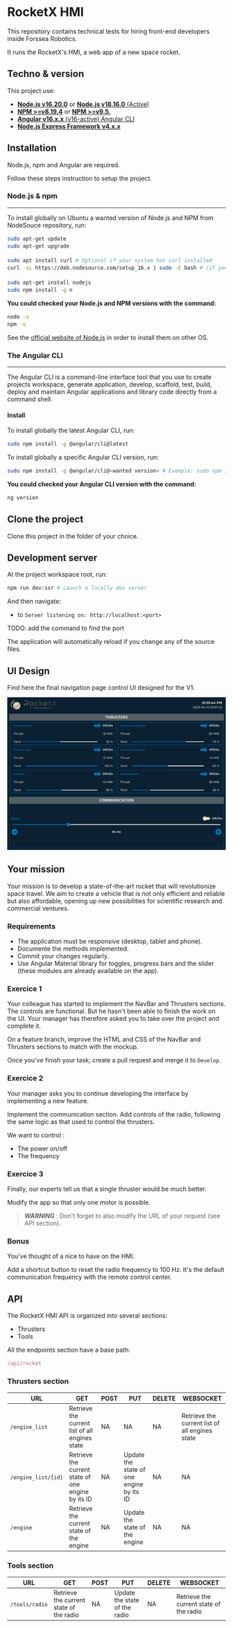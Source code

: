 # RocketX HMI

This repository contains technical tests for hiring front-end developers inside Forssea Robotics.

It runs the RocketX's HMI, a web app of a new space rocket.

## Techno & version

This project use:

- [**Node.js v16.20.0**](https://nodejs.org/en/about/releases/) or [**Node.js v18.16.0** (Active)](https://nodejs.org/en/about/releases/)
- [**NPM >=v8.19.4**](https://nodejs.org/en/download/releases/) or [**NPM >=v9.5.**](https://nodejs.org/en/download/releases/)
- [**Angular v16.x.x** (v16-active) Angular CLI](https://github.com/angular/angular-cli)
- [**Node.js Express Framework v4.x.x**](https://expressjs.com/en/4x/api.html)

## Installation

Node.js, npm and Angular are required.

Follow these steps instruction to setup the project.

### Node.js & npm

---

To install globally on Ubuntu a wanted version of Node.js and NPM from NodeSouce repository, run:

```bash
sudo apt-get update
sudo apt-get upgrade

sudo apt install curl # Optional if your system has curl installed
curl -sL https://deb.nodesource.com/setup_16.x | sudo -E bash # (if you want to install another version, you can replace 16.x with your wanted version)

sudo apt-get install nodejs
sudo npm install -g n
```

**You could checked your Node.js and NPM versions with the command:**

```bash
node -v
npm -v
```

See the [official website of Node.js](https://nodejs.org/en/download/) in order to install them on other OS.

### The Angular CLI

---

The Angular CLI is a command-line interface tool that you use to create projects workspace, generate application, develop, scaffold, test, build, deploy and maintain Angular applications and library code directly from a command shell.

#### **Install**

To install globally the latest Angular CLI, run:

```bash
sudo npm install -g @angular/cli@latest
```

To install globally a specific Angular CLI version, run:

```bash
sudo npm install -g @angular/cli@<wanted version> # Exemple: sudo npm install -g @angular/cli@16
```

**You could checked your Angular CLI version with the command:**

```bash
ng version
```

## Clone the project

Clone this project in the folder of your choice.

## Development server

At the project workspace root, run:

```bash
npm run dev:ssr # Launch a locally dev server
```

And then navigate:

- to `Server listening on: http://localhost:<port>`

TODO: add the command to find the port

The application will automatically reload if you change any of the source files.

## UI Design

Find here the final navigation page control UI designed for the V1.

![RocketX-v1_Navigation-page.png](./src/assets/RocketX-v1_Navigation-page.png)

## Your mission

Your mission is to develop a state-of-the-art rocket that will revolutionize space travel. We aim to create a vehicle that is not only efficient and reliable but also affordable, opening up new possibilities for scientific research and commercial ventures.

### Requirements

- The application must be responsive (desktop, tablet and phone).
- Documente the methods implemented.
- Commit your changes regularly.
- Use Angular Material library for toggles, progress bars and the slider (these modules are already available on the app).

### Exercice 1

Your colleague has started to implement the NavBar and Thrusters sections. The controls are functional. But he hasn't been able to finish the work on the UI. Your manager has therefore asked you to take over the project and complete it.

On a feature branch, improve the HTML and CSS of the NavBar and Thrusters sections to match with the mockup.

Once you've finish your task, create a pull request and merge it to `Develop`.

### Exercice 2

Your manager asks you to continue developing the interface by implementing a new feature.

Implement the communication section. Add controls of the radio, following the same logic as that used to control the thrusters.

We want to control :

- The power on/off
- The frequency

### Exercice 3

Finally, our experts tell us that a single thruster would be much better.

Modify the app so that only one motor is possible.

> **_WARNING_** : Don't forget to also modify the URL of your request (see API section).

### Bonus

You've thought of a nice to have on the HMI.

Add a shortcut button to reset the radio frequency to 100 Hz. It's the default communication frequency with the remote control center.

## API

The RocketX HMI API is organized into several sections:

- Thrusters
- Tools

All the endpoints section have a base path:

```Javascript
/api/rocket
```

### Thrusters section

| URL                           | GET | POST | PUT | DELETE | WEBSOCKET |
|-------------------------------|-----|------|-----|--------| --------- |
| `/engine_list`                | Retrieve the current list of all engines state | NA | NA | NA | Retrieve the current list of all engines state |
| `/engine_list/{id}`           | Retrieve the current state of one engine by its ID | NA | Update the state of one engine by its ID | NA | NA |
| `/engine`                     | Retrieve the current state of the engine | NA | Update the state of the engine | NA | NA |

### Tools section

| URL                           | GET | POST | PUT | DELETE | WEBSOCKET |
|-------------------------------|-----|------|-----|--------| --------- |
| `/tools/radio`                | Retrieve the current state of the radio | NA | Update the state of the radio  | NA | Retrieve the current state of the radio |
